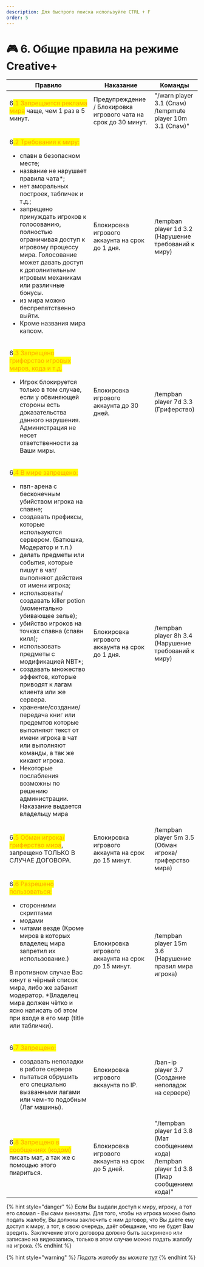 ```yaml
---
description: Для быстрого поиска используйте CTRL + F
order: 5
---
```


# 🎮 6. Общие правила на режиме Creative+



<table data-header-hidden><thead><tr><th width="343.11196067722557">Правило</th><th width="174.33333333333331">Наказание</th><th>Команды</th></tr></thead><tbody><tr><td>6<mark style="color:orange;">.1 Запрещается реклама мира</mark> чаще, чем 1 раз в 5 минут.</td><td>Предупреждение / Блокировка игрового чата на срок до 30 минут.</td><td>"/warn player 3.1 (Спам) /tempmute player 10m 3.1 (Спам)"</td></tr><tr><td><p>6<mark style="color:orange;">.2 Требования к миру:</mark></p><ul><li>спавн в безопасном месте;</li><li>название не нарушает правила чата*;</li><li>нет аморальных построек, табличек и т.д.;</li><li>запрещено принуждать игроков к голосованию, полностью ограничивая доступ к игровому процессу мира. Голосование может давать доступ к дополнительным игровым механикам или различные бонусы.</li><li>из мира можно беспрепятственно выйти.</li><li>Кроме названия мира капсом.</li></ul></td><td>Блокировка игрового аккаунта на срок до 1 дня.</td><td>/tempban player 1d 3.2 (Нарушение требований к миру)</td></tr><tr><td><p>6<mark style="color:orange;">.3 Запрещено гриферство игровых миров, кода и т.д.</mark></p><ul><li>Игрок блокируется только в том случае, если у обвиняющей стороны есть доказательства данного нарушения. Администрация не несет ответственности за Ваши миры.</li></ul></td><td>Блокировка игрового аккаунта до 30 дней.</td><td>/tempban player 7d 3.3 (Гриферство)</td></tr><tr><td><p>6<mark style="color:orange;">.4 В мире запрещено:</mark></p><ul><li>пвп-арена с бесконечным убийством игрока на спавне;</li><li>создавать префиксы, которые используются сервером. (Батюшка, Модератор и т.п.)</li><li>делать предметы или события, которые пишут в чат/выполняют действия от имени игрока;</li><li>использовать/создавать killer potion (моментально убивающее зелье);</li><li>убийство игроков на точках спавна (спавн килл);</li><li>использовать предметы с модификацией NBT*;</li><li>создавать множество эффектов, которые приводят к лагам клиента или же сервера.</li><li>хранение/создание/передача книг или предемтов которые выполняют текст от имени игрока в чат или выполняют команды, а так же кикают игрока.</li><li>Некоторые послабления возможны по решению администрации. Наказание выдается владельцу мира</li></ul></td><td>Блокировка игрового аккаунта на срок до 1 дня.</td><td>/tempban player 8h 3.4 (Нарушение требований к миру)</td></tr><tr><td>6<mark style="color:orange;">.5 Обман игрока/гриферство мира</mark>, запрещено ТОЛЬКО В СЛУЧАЕ ДОГОВОРА.</td><td>Блокировка игрового аккаунта на срок до 15 минут.</td><td>/tempban player 5m 3.5 (Обман игрока/гриферство мира)</td></tr><tr><td><p>6<mark style="color:orange;">.6 Разрешено пользоваться:</mark></p><ul><li>сторонними скриптами</li><li>модами</li><li>читами везде (Кроме миров в которых владелец мира запретил их использование.)</li></ul><p>В противном случае Вас кинут в чёрный список мира, либо же забанит модератор. *Владелец мира должен чётко и ясно написать об этом при входе в его мир (title или таблички).</p></td><td>Блокировка игрового аккаунта на срок до 15 минут.</td><td>/tempban player 15m 3.6 (Нарушение правил мира игрока)</td></tr><tr><td><p>6<mark style="color:orange;">.7 Запрещено:</mark></p><ul><li>создавать неполадки в работе сервера</li><li>пытаться обрушить его специально вызванными лагами или чем-то подобным (Лаг машины).</li></ul></td><td>Блокировка игрового аккаунта по IP.</td><td>/ban-ip player 3.7 (Создание неполадок на сервере)</td></tr><tr><td>6<mark style="color:orange;">.8 Запрещено в сообщениях (кодом)</mark> писать мат, а так же с помощью этого пиариться.</td><td>Блокировка игрового аккаунта на срок до 5 дней.</td><td>"/tempban player 1d 3.8 (Мат сообщением кода) /tempban player 1d 3.8 (Пиар сообщением кода)"</td></tr></tbody></table>



{% hint style="danger" %}
Если Вы выдали доступ к миру, игроку, а тот его сломал - Вы сами виноваты. Для того, чтобы на игрока можно было подать жалобу, Вы должны заключить с ним договор, что Вы даёте ему доступ к миру, а тот, в свою очередь, даёт обещание, что не будет Вам вредить. Заключение этого договора должно быть заскринено или записано на видеозапись, только в этом случае можно подать жалобу на игрока.
{% endhint %}

{% hint style="warning" %}
_Подать жалобу вы можете_ [_тут_](https://vk.com/topic-81298320\_35269228)
{% endhint %}

